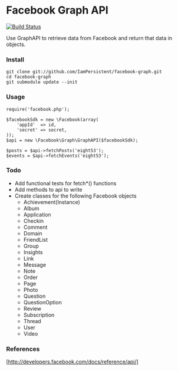 # Facebook Graph API

[![Build Status](https://secure.travis-ci.org/IamPersistent/facebook-graph.png)](http://travis-ci.org/IamPersistent/facebook-graph)

Use GraphAPI to retrieve data from Facebook and return that data in objects.

### Install

    git clone git://github.com/IamPersistent/facebook-graph.git
    cd facebook-graph
    git submodule update --init

### Usage

    require('facebook.php');

    $facebookSdk = new \Facebook(array(
        'appId'  => id,
        'secret' => secret,
    ));
    $api = new \Facebook\Graph\GraphAPI($facebookSdk);

    $posts = $api->fetchPosts('eight53');
    $events = $api->fetchEvents('eight53');

### Todo

 * Add functional tests for fetch*() functions
 * Add methods to api to write
 * Create classes for the following Facebook objects
    * Achievement(Instance)
    * Album
    * Application
    * Checkin
    * Comment
    * Domain
    * FriendList
    * Group
    * Insights
    * Link
    * Message
    * Note
    * Order
    * Page
    * Photo
    * Question
    * QuestionOption
    * Review
    * Subscription
    * Thread
    * User
    * Video

### References
[http://developers.facebook.com/docs/reference/api/]
